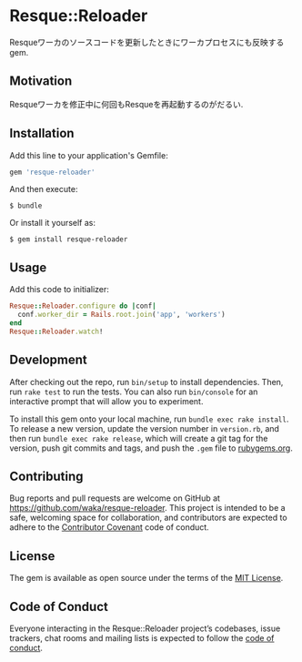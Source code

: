 # Resque::Reloader

Resqueワーカのソースコードを更新したときにワーカプロセスにも反映するgem.

## Motivation

Resqueワーカを修正中に何回もResqueを再起動するのがだるい.

## Installation

Add this line to your application's Gemfile:

```ruby
gem 'resque-reloader'
```

And then execute:

    $ bundle

Or install it yourself as:

    $ gem install resque-reloader

## Usage

Add this code to initializer:

```ruby
Resque::Reloader.configure do |conf|
  conf.worker_dir = Rails.root.join('app', 'workers')
end
Resque::Reloader.watch!
```

## Development

After checking out the repo, run `bin/setup` to install dependencies. Then, run `rake test` to run the tests. You can also run `bin/console` for an interactive prompt that will allow you to experiment.

To install this gem onto your local machine, run `bundle exec rake install`. To release a new version, update the version number in `version.rb`, and then run `bundle exec rake release`, which will create a git tag for the version, push git commits and tags, and push the `.gem` file to [rubygems.org](https://rubygems.org).

## Contributing

Bug reports and pull requests are welcome on GitHub at https://github.com/waka/resque-reloader. This project is intended to be a safe, welcoming space for collaboration, and contributors are expected to adhere to the [Contributor Covenant](http://contributor-covenant.org) code of conduct.

## License

The gem is available as open source under the terms of the [MIT License](https://opensource.org/licenses/MIT).

## Code of Conduct

Everyone interacting in the Resque::Reloader project’s codebases, issue trackers, chat rooms and mailing lists is expected to follow the [code of conduct](https://github.com/waka/resque-reloader/blob/master/CODE_OF_CONDUCT.md).
